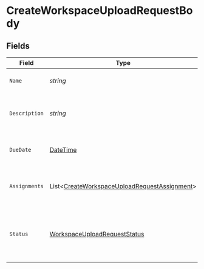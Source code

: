 # CreateWorkspaceUploadRequestBody


## Fields

| Field                                                                                                             | Type                                                                                                              | Required                                                                                                          | Description                                                                                                       |
| ----------------------------------------------------------------------------------------------------------------- | ----------------------------------------------------------------------------------------------------------------- | ----------------------------------------------------------------------------------------------------------------- | ----------------------------------------------------------------------------------------------------------------- |
| `Name`                                                                                                            | *string*                                                                                                          | :heavy_check_mark:                                                                                                | The name of the upload request                                                                                    |
| `Description`                                                                                                     | *string*                                                                                                          | :heavy_check_mark:                                                                                                | The description of the upload request                                                                             |
| `DueDate`                                                                                                         | [DateTime](https://learn.microsoft.com/en-us/dotnet/api/system.datetime?view=net-5.0)                             | :heavy_check_mark:                                                                                                | The due date for the upload request                                                                               |
| `Assignments`                                                                                                     | List<[CreateWorkspaceUploadRequestAssignment](../../Models/Components/CreateWorkspaceUploadRequestAssignment.md)> | :heavy_check_mark:                                                                                                | List of user assignments for the upload request                                                                   |
| `Status`                                                                                                          | [WorkspaceUploadRequestStatus](../../Models/Components/WorkspaceUploadRequestStatus.md)                           | :heavy_check_mark:                                                                                                | Enum representing the status of a workspace upload request                                                        |